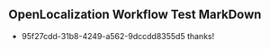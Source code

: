 ## OpenLocalization Workflow Test MarkDown
* 95f27cdd-31b8-4249-a562-9dccdd8355d5 thanks!

<!--HONumber=Jul16_HO3-->


